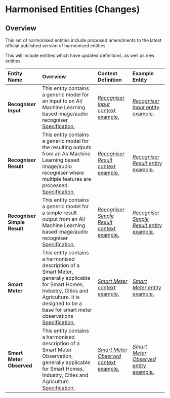 # Harmonised Entities (Changes)

## Overview

This set of harmonised entities include proposed amendments to the latest official published version of harmonised entities.

This will include entities which have updated definitions, as well as new entities.



| Entity Name | Overview | Context Definition | Example Entity |
|:--- |:--- |:--- |:--- |
| **Recogniser Input** | This entity contains a generic model for an input to an AI/ Machine Learning based image/audio recogniser [Specification.](definitions/Recogniser-Input.md) | [*Recogniser Input* context example.](examples/Recogniser-Input-context.jsonld) | [*Recogniser Input* entity example.](examples/Recogniser-Input.jsonld) |
| **Recogniser Result** | This entity contains a generic model for the resulting outputs from an AI/ Machine Learning based image/audio recogniser where multiple features are processed. [Specification.](definitions/Recogniser-Result.md) | [*Recogniser Result* context example.](examples/Recogniser-Result-context.jsonld) | [*Recogniser Result* entity example.](examples/Recogniser-Result.jsonld) |
| **Recogniser Simple Result** | This entity contains a generic model for a simple result output from an AI/ Machine Learning based image/audio recogniser [Specification.](definitions/Recogniser-Simple-Result.md) | [*Recogniser Simple Result* context example.](examples/Recogniser-Simple-Result-context.jsonld) | [*Recogniser Simple Result* entity example.](examples/Recogniser-Simple-Result.jsonld) |
| **Smart Meter** | This entity contains a harmonised description of a Smart Meter, generally applicable for Smart Homes, Industry, Cities and Agriculture. It is designed to be a base for smart meter observations [Specification.](definitions/Smart-Meter.md) | [*Smart Meter* context example.](examples/Smart-Meter-context.jsonld) | [*Smart Meter* entity example.](examples/Smart-Meter.jsonld) |
| **Smart Meter Observed** | This entity contains a harmonised description of a Smart Meter Observation, generally applicable for Smart Homes, Industry, Cities and Agriculture. [Specification.](definitions/Smart-Meter-Observed.md) | [*Smart Meter Observed* context example.](examples/Smart-Meter-Observed-context.jsonld) | [*Smart Meter Observed* entity example.](examples/Smart-Meter-Observed.jsonld) |

